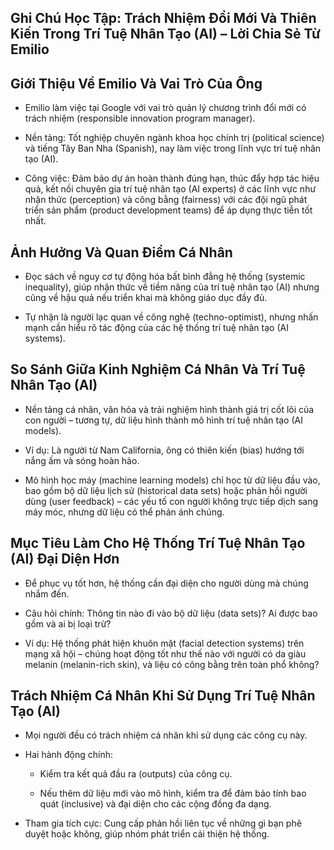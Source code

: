## Ghi Chú Học Tập: Trách Nhiệm Đổi Mới Và Thiên Kiến Trong Trí Tuệ Nhân Tạo (AI) – Lời Chia Sẻ Từ Emilio

## Giới Thiệu Về Emilio Và Vai Trò Của Ông

- Emilio làm việc tại Google với vai trò quản lý chương trình đổi mới có trách nhiệm (responsible innovation program manager).
    
- Nền tảng: Tốt nghiệp chuyên ngành khoa học chính trị (political science) và tiếng Tây Ban Nha (Spanish), nay làm việc trong lĩnh vực trí tuệ nhân tạo (AI).
    
- Công việc: Đảm bảo dự án hoàn thành đúng hạn, thúc đẩy hợp tác hiệu quả, kết nối chuyên gia trí tuệ nhân tạo (AI experts) ở các lĩnh vực như nhận thức (perception) và công bằng (fairness) với các đội ngũ phát triển sản phẩm (product development teams) để áp dụng thực tiễn tốt nhất.
    

## Ảnh Hưởng Và Quan Điểm Cá Nhân

- Đọc sách về nguy cơ tự động hóa bất bình đẳng hệ thống (systemic inequality), giúp nhận thức về tiềm năng của trí tuệ nhân tạo (AI) nhưng cũng về hậu quả nếu triển khai mà không giáo dục đầy đủ.
    
- Tự nhận là người lạc quan về công nghệ (techno-optimist), nhưng nhấn mạnh cần hiểu rõ tác động của các hệ thống trí tuệ nhân tạo (AI systems).
    

## So Sánh Giữa Kinh Nghiệm Cá Nhân Và Trí Tuệ Nhân Tạo (AI)

- Nền tảng cá nhân, văn hóa và trải nghiệm hình thành giá trị cốt lõi của con người – tương tự, dữ liệu hình thành mô hình trí tuệ nhân tạo (AI models).
    
- Ví dụ: Là người từ Nam California, ông có thiên kiến (bias) hướng tới nắng ấm và sóng hoàn hảo.
    
- Mô hình học máy (machine learning models) chỉ học từ dữ liệu đầu vào, bao gồm bộ dữ liệu lịch sử (historical data sets) hoặc phản hồi người dùng (user feedback) – các yếu tố con người không trực tiếp dịch sang máy móc, nhưng dữ liệu có thể phản ánh chúng.
    

## Mục Tiêu Làm Cho Hệ Thống Trí Tuệ Nhân Tạo (AI) Đại Diện Hơn

- Để phục vụ tốt hơn, hệ thống cần đại diện cho người dùng mà chúng nhắm đến.
    
- Câu hỏi chính: Thông tin nào đi vào bộ dữ liệu (data sets)? Ai được bao gồm và ai bị loại trừ?
    
- Ví dụ: Hệ thống phát hiện khuôn mặt (facial detection systems) trên mạng xã hội – chúng hoạt động tốt như thế nào với người có da giàu melanin (melanin-rich skin), và liệu có công bằng trên toàn phổ không?
    

## Trách Nhiệm Cá Nhân Khi Sử Dụng Trí Tuệ Nhân Tạo (AI)

- Mọi người đều có trách nhiệm cá nhân khi sử dụng các công cụ này.
    
- Hai hành động chính:
    
    - Kiểm tra kết quả đầu ra (outputs) của công cụ.
        
    - Nếu thêm dữ liệu mới vào mô hình, kiểm tra để đảm bảo tính bao quát (inclusive) và đại diện cho các cộng đồng đa dạng.
        
- Tham gia tích cực: Cung cấp phản hồi liên tục về những gì bạn phê duyệt hoặc không, giúp nhóm phát triển cải thiện hệ thống.